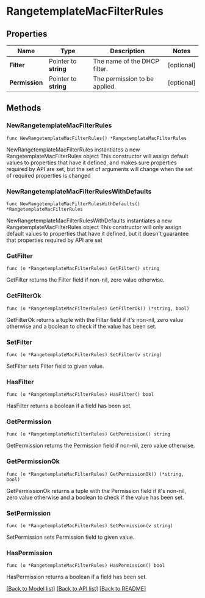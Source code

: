 # RangetemplateMacFilterRules

## Properties

Name | Type | Description | Notes
------------ | ------------- | ------------- | -------------
**Filter** | Pointer to **string** | The name of the DHCP filter. | [optional] 
**Permission** | Pointer to **string** | The permission to be applied. | [optional] 

## Methods

### NewRangetemplateMacFilterRules

`func NewRangetemplateMacFilterRules() *RangetemplateMacFilterRules`

NewRangetemplateMacFilterRules instantiates a new RangetemplateMacFilterRules object
This constructor will assign default values to properties that have it defined,
and makes sure properties required by API are set, but the set of arguments
will change when the set of required properties is changed

### NewRangetemplateMacFilterRulesWithDefaults

`func NewRangetemplateMacFilterRulesWithDefaults() *RangetemplateMacFilterRules`

NewRangetemplateMacFilterRulesWithDefaults instantiates a new RangetemplateMacFilterRules object
This constructor will only assign default values to properties that have it defined,
but it doesn't guarantee that properties required by API are set

### GetFilter

`func (o *RangetemplateMacFilterRules) GetFilter() string`

GetFilter returns the Filter field if non-nil, zero value otherwise.

### GetFilterOk

`func (o *RangetemplateMacFilterRules) GetFilterOk() (*string, bool)`

GetFilterOk returns a tuple with the Filter field if it's non-nil, zero value otherwise
and a boolean to check if the value has been set.

### SetFilter

`func (o *RangetemplateMacFilterRules) SetFilter(v string)`

SetFilter sets Filter field to given value.

### HasFilter

`func (o *RangetemplateMacFilterRules) HasFilter() bool`

HasFilter returns a boolean if a field has been set.

### GetPermission

`func (o *RangetemplateMacFilterRules) GetPermission() string`

GetPermission returns the Permission field if non-nil, zero value otherwise.

### GetPermissionOk

`func (o *RangetemplateMacFilterRules) GetPermissionOk() (*string, bool)`

GetPermissionOk returns a tuple with the Permission field if it's non-nil, zero value otherwise
and a boolean to check if the value has been set.

### SetPermission

`func (o *RangetemplateMacFilterRules) SetPermission(v string)`

SetPermission sets Permission field to given value.

### HasPermission

`func (o *RangetemplateMacFilterRules) HasPermission() bool`

HasPermission returns a boolean if a field has been set.


[[Back to Model list]](../README.md#documentation-for-models) [[Back to API list]](../README.md#documentation-for-api-endpoints) [[Back to README]](../README.md)


